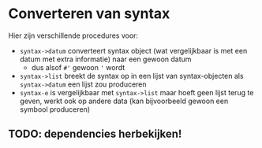 # Converteren van syntax
Hier zijn verschillende procedures voor:

- `syntax->datum` converteert syntax object (wat vergelijkbaar is met een datum met extra informatie) naar een gewoon datum
  - dus alsof `#'` gewoon `'` wordt
- `syntax->list` breekt de syntax op in een lijst van syntax-objecten als `syntax->datum` een lijst zou produceren
- `syntax-e` is vergelijkbaar met `syntax->list` maar hoeft geen lijst terug te geven, werkt ook op andere data (kan bijvoorbeeld gewoon een symbool produceren)

## TODO: dependencies herbekijken!
